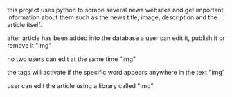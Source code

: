 this project uses python to scrape several news websites and get important information about them such as the news title, image, description and the article itself.

after article has been added into the database a user can edit it, publish it or remove it
"img"

no two users can edit at the same time
"img"

the tags will activate if the specific word appears anywhere in the text
"img"

user can edit the article using a library called
"img"
